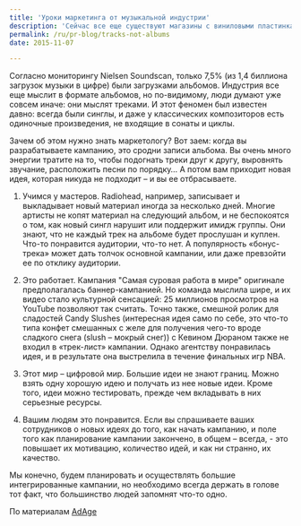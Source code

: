 ```yaml
---
title: 'Уроки маркетинга от музыкальной индустрии'
description: 'Сейчас все еще существуют магазины с виниловыми пластинками. Эта игра на чувстве ностальгии, и конечно, у такой продукции есть покупатель, но как сильно это отличается от современной музыкальной индустрии.'
permalink: /ru/pr-blog/tracks-not-albums
date: 2015-11-07

---
```


Согласно мониторингу  Nielsen Soundscan, только 7,5% (из 1,4 биллиона загрузок музыки в цифре) были загрузками альбомов. Индустрия все еще мыслит в формате альбомов, но по-видимому, люди думают уже совсем иначе: они мыслят треками. И этот феномен был известен давно: всегда были синглы, и даже у классических композиторов есть одиночные произведения, не входящие в сонаты и циклы.

Зачем об этом нужно знать маркетологу? Вот заем: когда вы разрабатываете кампанию, это сродни записи альбома. Вы очень много энергии тратите на то, чтобы подогнать треки друг к другу, выровнять звучание, расположить песни по порядку… А потом вам приходит новая идея, которая никуда не подходит – и вы ее отбрасываете.

1. Учимся у мастеров.  Radiohead, например, записывает и выкладывает новый материал иногда за несколько дней. Многие артисты не копят материал на следующий альбом, и не беспокоятся о том, как новый сингл нарушит или поддержит имидж группы. Они знают, что не каждый трек на альбоме будет прослушан и куплен. Что-то понравится аудитории, что-то нет. А популярность «бонус-трека» может дать толчок основной кампании, или даже превзойти ее по отклику аудитории.

2. Это работает. Кампания  "Самая суровая работа в мире"  оригинале предполагалась баннер-кампанией. Но команда мыслила шире, и их видео стало культурной сенсацией: 25 миллионов просмотров на YouTube позволяют так считать.  Точно также, смешной ролик для сладостей Candy Slushes (интересная идея само по себе, это что-то типа конфет смешанных с желе для получения чего-то вроде сладкого снега (slush – мокрый снег)) с Кевином Дюраном также не входил в «трек-лист» кампании. Однако агентству понравилась идея, и в результате она выстрелила   в течение финальных игр  NBA.

3. Этот мир – цифровой мир.  Большие идеи не знают границ. Можно взять одну хорошую идею и получать из нее новые идеи. Кроме того, идеи можно тестировать, прежде чем вкладывать в них серьезные ресурсы.

4. Вашим людям это понравится.  Если вы спрашиваете ваших сотрудников о новых идеях до того, как начать кампанию, и поле того как планирование кампании закончено, в общем – всегда, - это повышает их мотивацию, количество идей, и как ни странно, их качество.

Мы конечно, будем планировать и осуществлять большие интегрированные кампании, но необходимо всегда держать в голове тот факт, что большинство людей запомнят что-то одно.

По материалам <a href="http://adage.com/article/agency-viewpoint/agencies-learn-music-industry/301373/">AdAge</a>

